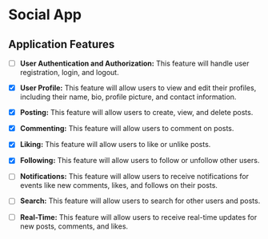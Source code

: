 # Social App

## Application Features

-   [ ] **User Authentication and Authorization:** This feature will handle user registration, login, and logout.

-   [x] **User Profile:** This feature will allow users to view and edit their profiles, including their name, bio, profile picture, and contact information.

-   [x] **Posting:** This feature will allow users to create, view, and delete posts.

-   [x] **Commenting:** This feature will allow users to comment on posts.

-   [x] **Liking:** This feature will allow users to like or unlike posts.

-   [x] **Following:** This feature will allow users to follow or unfollow other users.

-   [ ] **Notifications:** This feature will allow users to receive notifications for events like new comments, likes, and follows on their posts.

-   [ ] **Search:** This feature will allow users to search for other users and posts.

-   [ ] **Real-Time:** This feature will allow users to receive real-time updates for new posts, comments, and likes.

